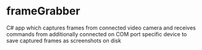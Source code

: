 # frameGrabber

C# app which captures frames from connected video camera and receives commands from additionally connected on COM port specific device to save captured frames as screenshots on disk
